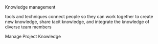 Knowledge management

tools and techniques connect people so they can work together to create new knowledge, 
share tacit knowledge, and integrate the knowledge of diverse team members

 Manage Project Knowledge
 
